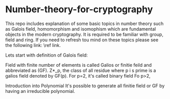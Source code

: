 # Number-theory-for-cryptography


This repo includes explanation of some basic topics in number theory such as
Galois field, homomorphism and isomophism which are fundamental objects in the modern cryptography. 
It is required to be familiar with group, field and ring. If you need to refresh tou mind on these topics please see the following link: \ref link. 

Lets start with  definition of Galois field: 

Field with finite number of elements is called Galios or finitie feild  and abbreviated as (GF).  Z*_p,  the class of all residue where p i s prime is a galios field denoted by GF(p).
 For p=2, it's called binary field 
 Fo p>2, 
 
 
 Introduction into Polynomial
 It's possible to generate all finitie field or GF by having an irreducible polynomial. 
 
